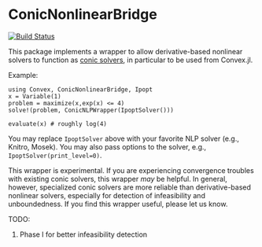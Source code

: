 # ConicNonlinearBridge

[![Build Status](https://travis-ci.org/mlubin/ConicNonlinearBridge.jl.svg?branch=master)](https://travis-ci.org/mlubin/ConicNonlinearBridge.jl)

This package implements a wrapper to allow derivative-based nonlinear solvers to function as [conic solvers](http://mathprogbasejl.readthedocs.org/en/latest/conic.html), in particular to be used from Convex.jl.

Example:
    
    using Convex, ConicNonlinearBridge, Ipopt
    x = Variable(1)
    problem = maximize(x,exp(x) <= 4)
    solve!(problem, ConicNLPWrapper(IpoptSolver()))

    evaluate(x) # roughly log(4)

You may replace ``IpoptSolver`` above with your favorite NLP solver (e.g., Knitro, Mosek). You may also pass options to the solver, e.g., ``IpoptSolver(print_level=0)``.

This wrapper is experimental. If you are experiencing convergence troubles with existing conic solvers, this wrapper *may* be helpful. In general, however, specialized conic solvers are more reliable than derivative-based nonlinear solvers, especially for detection of infeasibility and unboundedness. If you find this wrapper useful, please let us know.

TODO:

  1. Phase I for better infeasibility detection
